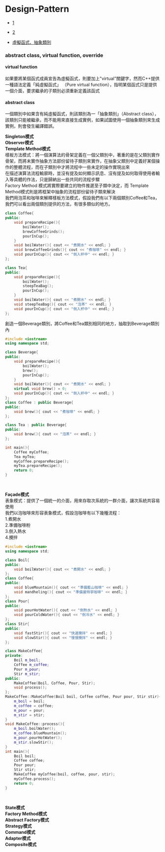 # Design-Pattern

- [1](http://monkeycoding.com/?page_id=899)

- [2](https://www.gitbook.com/book/rongli/design-pattern/details)

- [虛擬函式、抽象類別](https://openhome.cc/Gossip/CppGossip/PureVirtualFunction.html)


### abstract class, virtual function, override
#### virtual function
如果要將某個函式成員宣告為虛擬函式，則要加上"virtual"關鍵字，然而C++提供一種語法定義「純虛擬函式」 （Pure virtual function），指明某個函式只是提供一個介面，要求繼承的子類別必須重新定義該函式<br/>

#### abstract class
一個類別中如果含有純虛擬函式，則該類別為一「抽象類別」（Abstract class），該類別只能被繼承，而不能用來直接生成實例，如果試圖使用一個抽象類別來生成實例，則會發生編譯錯誤。<br/>


**Singleton模式**<br/>
**Observer模式**<br/>
**Template Method模式**<br/>
樣板方法模式：將一個演算法的骨架定義在一個父類別中，著重的是在父類別實作骨架，而將未實作抽象方法部份留待子類別來實作，在抽象父類別中定義好某個操作的整體流程，而在子類別中才將流程中一些未定的操作實現出來<br/>
在描述演算法流程輸廓時，並沒有提及如何顯示訊息、沒有提及如何取得使用者輸入等具體的作法，只是歸納出一些共同的流程步驟<br/>
Factory Method 模式將實際要建立的物件推遲至子類中決定，而 Template Method模式則是將框架中抽象的流程部份留待子類來解決<br/>
我們用泡茶和咖啡來解釋樣板方法模式，假設我們有以下兩個類別Coffee和Tea，我們可以看出兩個類別提供的方法，有很多類似的地方。<br/>
```C++
class Coffee{
public:
    void prepareRecipe(){
        boilWater();
        brewCoffeeGrinds();
        pourInCup();
    }
    void boilWater(){ cout << "煮開水" << endl; }
    void brewCoffeeGrinds(){ cout << "煮咖啡" << endl; }
    void pourInCup(){ cout << "倒入杯中" << endl; }
};

class Tea{
public:
    void prepareRecipe(){
        boilWater();
        steepTeaBag();
        pourInCup();
    }
    void boilWater(){ cout << "煮開水" << endl; }
    void steepTeaBag(){ cout << "泡茶" << endl; }
    void pourInCup(){ cout << "倒入杯中" << endl; }
};
```
創造一個Beverage類別，將Coffee和Tea類別相同的地方，抽取到Beverage類別內<br/>

```C++
#include <iostream>
using namespace std;

class Beverage{
public:
    void prepareRecipe(){
        boilWater();
        brew();
        pourInCup();
    }
    void boilWater(){ cout << "煮開水" << endl; }
    virtual void brew() = 0;
    void pourInCup(){ cout << "倒入杯中" << endl; }
};
class Coffee : public Beverage{
public:
    void brew(){ cout << "煮咖啡" << endl; }
};

class Tea : public Beverage{
public:
    void brew(){ cout << "泡茶" << endl; }
};

int main(){
    Coffee myCoffee;
    Tea myTea;
    myCoffee.prepareRecipe();
    myTea.prepareRecipe();
    return 0;
}
```
<br/>

**Façade模式**<br/>
表象模式：提供了一個統一的介面，用來存取次系統的一群介面，讓次系統共容易使用<br/>
我們以泡咖啡來形容表象模式，假設泡咖啡有以下幾種流程：<br/>
1.煮開水<br/>
2.準備咖啡粉<br/>
3.倒入熱水<br/>
4.攪拌<br/>
```C++
#include <iostream>
using namespace std;

class Boil{
public:
    void boilWater(){ cout << "煮開水" << endl; }
};
class Coffee{
public:
    void blueMountain(){ cout << "準備藍山咖啡" << endl; }
    void mandheling(){ cout << "準備曼特寧咖啡" << endl; }
};
class Pour{
public:
    void pourHotWater(){ cout << "倒熱水" << endl; }
    void pourColdWater(){ cout << "倒冷水" << endl; }
};
class Stir{
public:
    void fastStir(){ cout << "快速攪拌" << endl; }
    void slowStir(){ cout << "慢慢攪拌" << endl; }
};

class MakeCoffee{
private:
    Boil m_boil;
    Coffee m_coffee;
    Pour m_pour;
    Stir m_stir;
public:
    MakeCoffee(Boil, Coffee, Pour, Stir);
    void process();
};
MakeCoffee::MakeCoffee(Boil boil, Coffee coffee, Pour pour, Stir stir){
    m_boil = boil;
    m_coffee = coffee;
    m_pour = pour;
    m_stir = stir;
}
void MakeCoffee::process(){
    m_boil.boilWater();
    m_coffee.blueMountain();
    m_pour.pourHotWater();
    m_stir.slowStir();
}
int main(){
    Boil boil; 
    Coffee coffee; 
    Pour pour; 
    Stir stir;
    MakeCoffee myCoffee(boil, coffee, pour, stir);
    myCoffee.process();   
    return 0;
}
```
<br/>

**State模式**<br/>
**Factory Method模式**<br/>
**Abstract Factory模式**<br/>
**Strategy模式**<br/>
**Command模式**<br/>
**Adapter模式**<br/>
**Composite模式**<br/>

